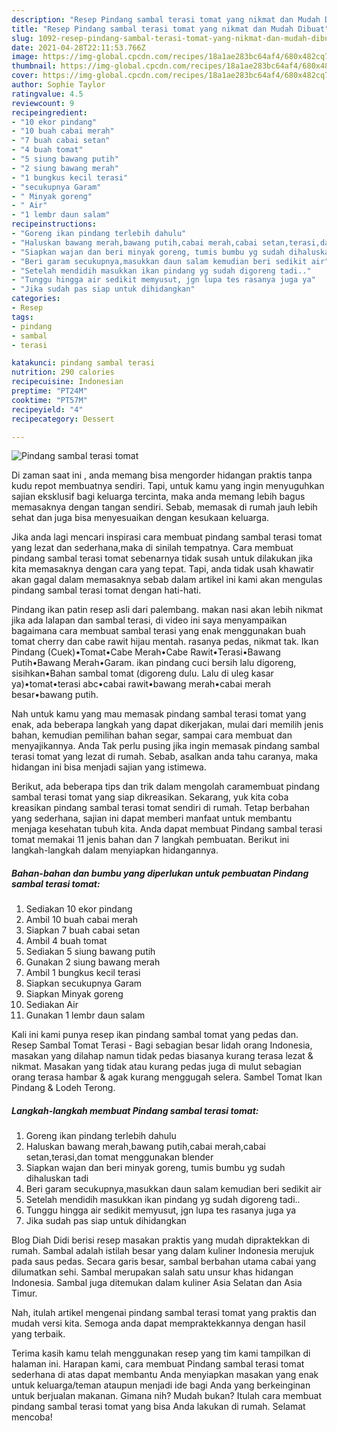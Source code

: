 ```yaml
---
description: "Resep Pindang sambal terasi tomat yang nikmat dan Mudah Dibuat"
title: "Resep Pindang sambal terasi tomat yang nikmat dan Mudah Dibuat"
slug: 1092-resep-pindang-sambal-terasi-tomat-yang-nikmat-dan-mudah-dibuat
date: 2021-04-28T22:11:53.766Z
image: https://img-global.cpcdn.com/recipes/18a1ae283bc64af4/680x482cq70/pindang-sambal-terasi-tomat-foto-resep-utama.jpg
thumbnail: https://img-global.cpcdn.com/recipes/18a1ae283bc64af4/680x482cq70/pindang-sambal-terasi-tomat-foto-resep-utama.jpg
cover: https://img-global.cpcdn.com/recipes/18a1ae283bc64af4/680x482cq70/pindang-sambal-terasi-tomat-foto-resep-utama.jpg
author: Sophie Taylor
ratingvalue: 4.5
reviewcount: 9
recipeingredient:
- "10 ekor pindang"
- "10 buah cabai merah"
- "7 buah cabai setan"
- "4 buah tomat"
- "5 siung bawang putih"
- "2 siung bawang merah"
- "1 bungkus kecil terasi"
- "secukupnya Garam"
- " Minyak goreng"
- " Air"
- "1 lembr daun salam"
recipeinstructions:
- "Goreng ikan pindang terlebih dahulu"
- "Haluskan bawang merah,bawang putih,cabai merah,cabai setan,terasi,dan tomat menggunakan blender"
- "Siapkan wajan dan beri minyak goreng, tumis bumbu yg sudah dihaluskan tadi"
- "Beri garam secukupnya,masukkan daun salam kemudian beri sedikit air"
- "Setelah mendidih masukkan ikan pindang yg sudah digoreng tadi.."
- "Tunggu hingga air sedikit memyusut, jgn lupa tes rasanya juga ya"
- "Jika sudah pas siap untuk dihidangkan"
categories:
- Resep
tags:
- pindang
- sambal
- terasi

katakunci: pindang sambal terasi 
nutrition: 290 calories
recipecuisine: Indonesian
preptime: "PT24M"
cooktime: "PT57M"
recipeyield: "4"
recipecategory: Dessert

---
```



![Pindang sambal terasi tomat](https://img-global.cpcdn.com/recipes/18a1ae283bc64af4/680x482cq70/pindang-sambal-terasi-tomat-foto-resep-utama.jpg)

Di zaman  saat ini , anda memang bisa mengorder hidangan praktis tanpa kudu repot membuatnya sendiri. Tapi, untuk kamu yang ingin menyuguhkan sajian eksklusif bagi keluarga tercinta, maka anda memang lebih bagus memasaknya dengan tangan sendiri. Sebab, memasak di rumah jauh lebih sehat dan juga bisa menyesuaikan dengan kesukaan keluarga.

Jika anda lagi mencari inspirasi cara membuat pindang sambal terasi tomat yang lezat dan sederhana,maka di sinilah tempatnya. Cara membuat pindang sambal terasi tomat  sebenarnya tidak susah untuk dilakukan jika kita memasaknya dengan cara yang tepat. Tapi, anda tidak usah khawatir akan gagal dalam memasaknya 
sebab dalam artikel ini kami akan mengulas pindang sambal terasi tomat dengan hati-hati.  

Pindang ikan patin resep asli dari palembang. makan nasi akan lebih nikmat jika ada lalapan dan sambal terasi, di video ini saya menyampaikan bagaimana cara membuat sambal terasi yang enak menggunakan buah tomat cherry dan cabe rawit hijau mentah. rasanya pedas, nikmat tak. Ikan Pindang (Cuek)•Tomat•Cabe Merah•Cabe Rawit•Terasi•Bawang Putih•Bawang Merah•Garam. ikan pindang cuci bersih lalu digoreng, sisihkan•Bahan sambal tomat (digoreng dulu. Lalu di uleg kasar ya)•tomat•terasi abc•cabai rawit•bawang merah•cabai merah besar•bawang putih.

Nah untuk kamu yang mau memasak pindang sambal terasi tomat yang enak, ada beberapa langkah yang dapat dikerjakan, mulai dari memilih jenis bahan, kemudian pemilihan bahan segar, sampai cara membuat dan menyajikannya. Anda Tak perlu pusing jika ingin memasak pindang sambal terasi tomat yang lezat di rumah. Sebab, asalkan anda  tahu caranya, maka hidangan ini bisa menjadi sajian yang istimewa.

Berikut, ada beberapa tips dan trik dalam mengolah caramembuat pindang sambal terasi tomat yang siap dikreasikan. Sekarang, yuk kita coba kreasikan pindang sambal terasi tomat sendiri di rumah. Tetap berbahan yang sederhana, sajian ini dapat memberi manfaat untuk membantu menjaga kesehatan tubuh kita. Anda dapat membuat Pindang sambal terasi tomat memakai 11 jenis bahan dan 7 langkah pembuatan. Berikut ini langkah-langkah dalam menyiapkan hidangannya.

<!--inarticleads1-->

##### Bahan-bahan dan bumbu yang diperlukan untuk pembuatan Pindang sambal terasi tomat:

1. Sediakan 10 ekor pindang
1. Ambil 10 buah cabai merah
1. Siapkan 7 buah cabai setan
1. Ambil 4 buah tomat
1. Sediakan 5 siung bawang putih
1. Gunakan 2 siung bawang merah
1. Ambil 1 bungkus kecil terasi
1. Siapkan secukupnya Garam
1. Siapkan  Minyak goreng
1. Sediakan  Air
1. Gunakan 1 lembr daun salam


Kali ini kami punya resep ikan pindang sambal tomat yang pedas dan. Resep Sambal Tomat Terasi - Bagi sebagian besar lidah orang Indonesia, masakan yang dilahap namun tidak pedas biasanya kurang terasa lezat &amp; nikmat. Masakan yang tidak atau kurang pedas juga di mulut sebagian orang terasa hambar &amp; agak kurang menggugah selera. Sambel Tomat Ikan Pindang &amp; Lodeh Terong. 

<!--inarticleads2-->

##### Langkah-langkah membuat Pindang sambal terasi tomat:

1. Goreng ikan pindang terlebih dahulu
1. Haluskan bawang merah,bawang putih,cabai merah,cabai setan,terasi,dan tomat menggunakan blender
1. Siapkan wajan dan beri minyak goreng, tumis bumbu yg sudah dihaluskan tadi
1. Beri garam secukupnya,masukkan daun salam kemudian beri sedikit air
1. Setelah mendidih masukkan ikan pindang yg sudah digoreng tadi..
1. Tunggu hingga air sedikit memyusut, jgn lupa tes rasanya juga ya
1. Jika sudah pas siap untuk dihidangkan


Blog Diah Didi berisi resep masakan praktis yang mudah dipraktekkan di rumah. Sambal adalah istilah besar yang dalam kuliner Indonesia merujuk pada saus pedas. Secara garis besar, sambal berbahan utama cabai yang dilumatkan sehi. Sambal merupakan salah satu unsur khas hidangan Indonesia. Sambal juga ditemukan dalam kuliner Asia Selatan dan Asia Timur. 

Nah, itulah artikel mengenai  pindang sambal terasi tomat  yang praktis dan mudah versi kita. Semoga anda dapat mempraktekkannya dengan hasil yang terbaik. 

Terima kasih kamu telah menggunakan resep yang tim kami tampilkan di halaman ini. Harapan kami, cara membuat  Pindang sambal terasi tomat sederhana di atas dapat membantu Anda menyiapkan masakan yang enak untuk keluarga/teman ataupun menjadi ide bagi Anda yang berkeinginan untuk berjualan makanan. Gimana nih? Mudah bukan? Itulah cara membuat pindang sambal terasi tomat yang bisa Anda lakukan di rumah. Selamat mencoba!


